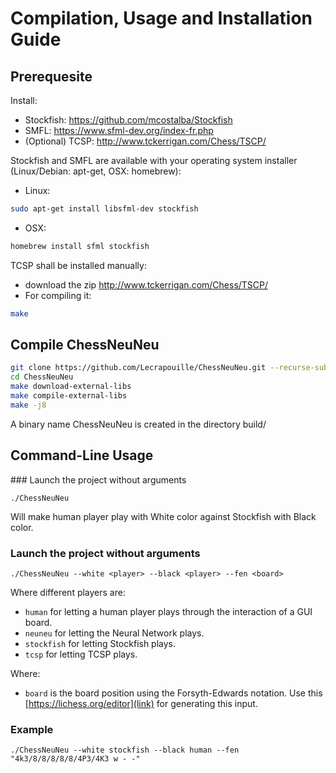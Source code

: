 # Compilation, Usage and Installation Guide

## Prerequesite

Install:
* Stockfish: https://github.com/mcostalba/Stockfish
* SMFL: https://www.sfml-dev.org/index-fr.php
* (Optional) TCSP: http://www.tckerrigan.com/Chess/TSCP/

Stockfish and SMFL are available with your operating system installer (Linux/Debian: apt-get, OSX: homebrew):
* Linux: 
```sh
sudo apt-get install libsfml-dev stockfish
```
* OSX:
```sh
homebrew install sfml stockfish
```

TCSP shall be installed manually:
* download the zip http://www.tckerrigan.com/Chess/TSCP/
* For compiling it:
```sh
make
```

## Compile ChessNeuNeu

```sh
git clone https://github.com/Lecrapouille/ChessNeuNeu.git --recurse-submodules
cd ChessNeuNeu
make download-external-libs
make compile-external-libs
make -j8
```

A binary name ChessNeuNeu is created in the directory build/

## Command-Line Usage

### Launch the project without arguments

```
./ChessNeuNeu
```

Will make human player play with White color against Stockfish with Black color.


### Launch the project without arguments

```
./ChessNeuNeu --white <player> --black <player> --fen <board>
```

Where different players are:
* `human` for letting a human player plays through the interaction of a GUI board.
* `neuneu` for letting the Neural Network plays.
* `stockfish` for letting Stockfish plays.
* `tcsp` for letting TCSP plays.

Where:
* `board` is the board position using the Forsyth-Edwards notation. Use this [https://lichess.org/editor](link) for generating this input.

### Example

```
./ChessNeuNeu --white stockfish --black human --fen "4k3/8/8/8/8/8/4P3/4K3 w - -"
```
